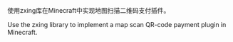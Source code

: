 

使用zxing库在Minecraft中实现地图扫描二维码支付插件。

Use the zxing library to implement a map scan QR-code payment plugin in Minecraft.

